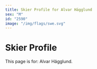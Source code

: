 ```yaml
---
title: Skier Profile for Alvar Hägglund
sex: "M"
id: "2590"
image: "/img/flags/swe.svg" 
---
```


# Skier Profile

This page is for: Alvar Hägglund.
    